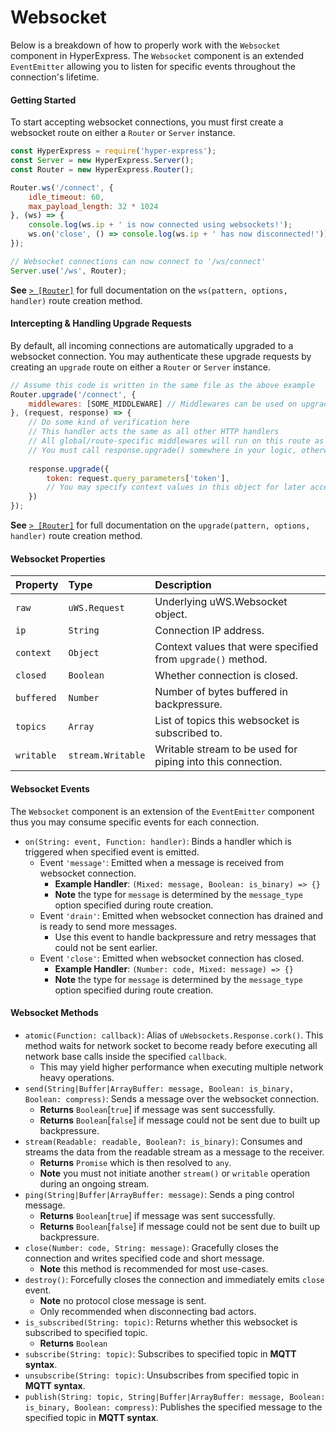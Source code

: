 # Websocket
Below is a breakdown of how to properly work with the `Websocket` component in HyperExpress. The `Websocket` component is an extended `EventEmitter` allowing you to listen for specific events throughout the connection's lifetime.

#### Getting Started
To start accepting websocket connections, you must first create a websocket route on either a `Router` or `Server` instance.
```javascript
const HyperExpress = require('hyper-express');
const Server = new HyperExpress.Server();
const Router = new HyperExpress.Router();

Router.ws('/connect', {
    idle_timeout: 60,
    max_payload_length: 32 * 1024
}, (ws) => {
    console.log(ws.ip + ' is now connected using websockets!');
    ws.on('close', () => console.log(ws.ip + ' has now disconnected!'));
});

// Websocket connections can now connect to '/ws/connect'
Server.use('/ws', Router);
```
**See** [`> [Router]`](./Router.md) for full documentation on the `ws(pattern, options, handler)` route creation method.

#### Intercepting & Handling Upgrade Requests
By default, all incoming connections are automatically upgraded to a websocket connection. You may authenticate these upgrade requests by creating an `upgrade` route on either a `Router` or `Server` instance.
```javascript
// Assume this code is written in the same file as the above example
Router.upgrade('/connect', {
    middlewares: [SOME_MIDDLEWARE] // Middlewares can be used on upgrade methods as well!
}, (request, response) => {
    // Do some kind of verification here
    // This handler acts the same as all other HTTP handlers
    // All global/route-specific middlewares will run on this route as it is treated like a normal HTTP route
    // You must call response.upgrade() somewhere in your logic, otherwise the upgrade request will timeout
    
    response.upgrade({
        token: request.query_parameters['token'],
        // You may specify context values in this object for later accesss using the ws.context property
    })
});
```
**See** [`> [Router]`](./Router.md) for full documentation on the `upgrade(pattern, options, handler)` route creation method.

#### Websocket Properties
| Property  | Type     | Description                |
| :-------- | :------- | :------------------------- |
| `raw` | `uWS.Request`  | Underlying uWS.Websocket object. |
| `ip` | `String`  | Connection IP address. |
| `context` | `Object`  | Context values that were specified from `upgrade()` method. |
| `closed` | `Boolean`  | Whether connection is closed. |
| `buffered` | `Number`  | Number of bytes buffered in backpressure. |
| `topics` | `Array`  | List of topics this websocket is subscribed to. |
| `writable` | `stream.Writable` | Writable stream to be used for piping into this connection. |

#### Websocket Events
The `Websocket` component is an extension of the `EventEmitter` component thus you may consume specific events for each connection.
* `on(String: event, Function: handler)`: Binds a handler which is triggered when specified event is emitted.
    * Event `'message'`: Emitted when a message is received from websocket connection.
        * **Example Handler**: `(Mixed: message, Boolean: is_binary) => {}`
        * **Note** the type for `message` is determined by the `message_type` option specified during route creation.
    * Event `'drain'`: Emitted when websocket connection has drained and is ready to send more messages.
        * Use this event to handle backpressure and retry messages that could not be sent earlier.
    * Event `'close'`: Emitted when websocket connection has closed.
        * **Example Handler**: `(Number: code, Mixed: message) => {}`
        * **Note** the type for `message` is determined by the `message_type` option specified during route creation.

#### Websocket Methods
* `atomic(Function: callback)`: Alias of `uWebsockets.Response.cork()`. This method waits for network socket to become ready before executing all network base calls inside the specified `callback`.
    * This may yield higher performance when executing multiple network heavy operations.  
* `send(String|Buffer|ArrayBuffer: message, Boolean: is_binary, Boolean: compress)`: Sends a message over the websocket connection.
    * **Returns** `Boolean`[`true`] if message was sent successfully.
    * **Returns** `Boolean`[`false`] if message could not be sent due to built up backpressure.
* `stream(Readable: readable, Boolean?: is_binary)`: Consumes and streams the data from the readable stream as a message to the receiver.
  * **Returns** `Promise` which is then resolved to `any`.
  * **Note** you must not initiate another `stream()` or `writable` operation during an ongoing stream.
* `ping(String|Buffer|ArrayBuffer: message)`: Sends a ping control message.
    * **Returns** `Boolean`[`true`] if message was sent successfully.
    * **Returns** `Boolean`[`false`] if message could not be sent due to built up backpressure.
* `close(Number: code, String: message)`: Gracefully closes the connection and writes specified code and short message.
    * **Note** this method is recommended for most use-cases.
* `destroy()`: Forcefully closes the connection and immediately emits `close` event.
    * **Note** no protocol close message is sent.
    * Only recommended when disconnecting bad actors.
* `is_subscribed(String: topic)`: Returns whether this websocket is subscribed to specified topic.
    * **Returns** `Boolean`
* `subscribe(String: topic)`: Subscribes to specified topic in **MQTT syntax**.
* `unsubscribe(String: topic)`: Unsubscribes from specified topic in **MQTT syntax**.
* `publish(String: topic, String|Buffer|ArrayBuffer: message, Boolean: is_binary, Boolean: compress)`: Publishes the specified message to the specified topic in **MQTT syntax**.

